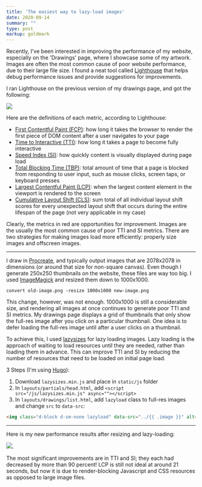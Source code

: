 ```yaml
---
title: 'The easiest way to lazy-load images'
date: 2020-09-14
summary: ""
type: post
markup: goldmark
---
```


Recently, I've been interested in improving the performance of my website, especially on the 'Drawings' page, where I showcase some of my artwork. Images are often the most common cause of poor website performance, due to their large file size. I found a neat tool called [Lighthouse](https://developers.google.com/web/tools/lighthouse/) that helps debug performance issues and provide suggestions for improvements.

I ran Lighthouse on the previous version of my drawings page, and got the following:

![](../../img/poor-performance.png)

Here are the definitions of each metric, according to Lighthouse:

* [First Contentful Paint (FCP)](http://localhost:36675/): how long it takes the browser to render the first piece of DOM content after a user navigates to your page
* [Time to Interactive (TTI)](https://web.dev/first-meaningful-paint/): how long it takes a page to become fully interactive
* [Speed Index (SI)](https://web.dev/speed-index/): how quickly content is visually displayed during page load
* [Total Blocking Time (TBP)](https://web.dev/lighthouse-total-blocking-time/): total amount of time that a page is blocked from responding to user input, such as mouse clicks, screen taps, or keyboard presses
* [Largest Contentful Paint (LCP)](https://web.dev/lighthouse-largest-contentful-paint/): when the largest content element in the viewport is rendered to the screen
* [Cumulative Layout Shift (CLS)](https://web.dev/cls/): sum total of all individual layout shift scores for every unexpected layout shift that occurs during the entire lifespan of the page (not very applicable in my case) 

Clearly, the metrics in red are opportunities for improvement. Images are the usually the most common cause of poor TTI and SI metrics. There are two strategies for making images load more efficiently: properly size images and offscreen images.

---

I draw in [Procreate](https://procreate.art/), and typically output images that are 2078x2078 in dimensions (or around that size for non-square canvas). Even though I generate 250x250 thumbnails on the website, these files are way too big. I used [ImageMagick](https://imagemagick.org/script/index.php) and resized them down to 1000x1000.

```
convert old-image.png -resize 1000x1000 new-image.png
```

This change, however, was not enough. 1000x1000 is still a considerable size, and rendering all images at once continues to generate poor TTI and SI metrics. My drawings page displays a grid of thumbnails that only show the full-res image after you click on a particular thumbnail. One idea is to defer loading the full-res image until after a user clicks on a thumbnail.

To achieve this, I used [lazysizes](https://github.com/aFarkas/lazysizes) for lazy loading images. Lazy loading is the approach of waiting to load resources until they are needed, rather than loading them in advance. This can improve TTI and SI by reducing the number of resources that need to be loaded on initial page load.

3 Steps (I'm using [Hugo](https://gohugo.io/)):

1. Download `lazysizes.min.js` and place in `static/js` folder
2. In `layouts/partials/head.html`, add `<script src="/js/lazysizes.min.js" async=""></script>`
3. In `layouts/drawings/list.html`, add `lazyload` class to full-res images and change `src` to `data-src`: 

```html
<img class="d-block d-sm-none lazyload" data-src="../{{ .image }}" alt="{{ .alt }}">
```

---

Here is my new performance results after resizing and lazy-loading:

![](../../img/better-performance.png).

The most significant improvements are in TTI and SI; they each had decreased by more than 90 percent! LCP is still not ideal at around 21 seconds, but now it is due to render-blocking Javascript and CSS resources as opposed to large image files.
